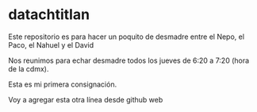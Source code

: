 # datachtitlan

Este repositorio es para hacer un poquito de desmadre entre el Nepo, el Paco, el Nahuel y el David

Nos reunimos para echar desmadre todos los jueves de 6:20 a 7:20 (hora de la cdmx).

Esta es mi primera consignación.

Voy a agregar esta otra línea desde github web